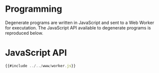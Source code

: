 # Programming

Degenerate programs are written in JavaScript and sent to a Web Worker for
executation. The JavaScript API available to degenerate programs is reproduced
below.

# JavaScript API

```javascript
{{#include ../../www/worker.js}}
```
